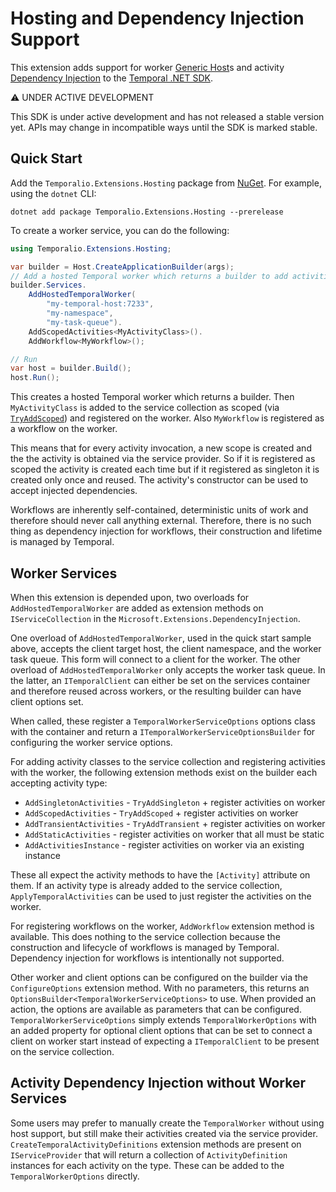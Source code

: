 # Hosting and Dependency Injection Support

This extension adds support for worker
[Generic Host](https://learn.microsoft.com/en-us/dotnet/core/extensions/generic-host)s and activity
[Dependency Injection](https://learn.microsoft.com/en-us/dotnet/core/extensions/dependency-injection) to the
[Temporal .NET SDK](https://github.com/temporalio/sdk-dotnet).

⚠️ UNDER ACTIVE DEVELOPMENT

This SDK is under active development and has not released a stable version yet. APIs may change in incompatible ways
until the SDK is marked stable.

## Quick Start

Add the `Temporalio.Extensions.Hosting` package from
[NuGet](https://www.nuget.org/packages/Temporalio.Extensions.Hosting). For example, using the `dotnet` CLI:

    dotnet add package Temporalio.Extensions.Hosting --prerelease

To create a worker service, you can do the following:

```csharp
using Temporalio.Extensions.Hosting;

var builder = Host.CreateApplicationBuilder(args);
// Add a hosted Temporal worker which returns a builder to add activities and workflows
builder.Services.
    AddHostedTemporalWorker(
        "my-temporal-host:7233",
        "my-namespace",
        "my-task-queue").
    AddScopedActivities<MyActivityClass>().
    AddWorkflow<MyWorkflow>();

// Run
var host = builder.Build();
host.Run();
```

This creates a hosted Temporal worker which returns a builder. Then `MyActivityClass` is added to the service collection
as scoped (via
[`TryAddScoped`](https://learn.microsoft.com/en-us/dotnet/api/microsoft.extensions.dependencyinjection.extensions.servicecollectiondescriptorextensions.tryaddscoped))
and registered on the worker. Also `MyWorkflow` is registered as a workflow on the worker.

This means that for every activity invocation, a new scope is created and the the activity is obtained via the service
provider. So if it is registered as scoped the activity is created each time but if it registered as singleton it is
created only once and reused. The activity's constructor can be used to accept injected dependencies.

Workflows are inherently self-contained, deterministic units of work and therefore should never call anything external.
Therefore, there is no such thing as dependency injection for workflows, their construction and lifetime is managed by
Temporal.

## Worker Services

When this extension is depended upon, two overloads for `AddHostedTemporalWorker` are added as extension methods on
`IServiceCollection` in the `Microsoft.Extensions.DependencyInjection`.

One overload of `AddHostedTemporalWorker`, used in the quick start sample above, accepts the client target host, the
client namespace, and the worker task queue. This form will connect to a client for the worker. The other overload of
`AddHostedTemporalWorker` only accepts the worker task queue. In the latter, an `ITemporalClient` can either be set on
the services container and therefore reused across workers, or the resulting builder can have client options set.

When called, these register a `TemporalWorkerServiceOptions` options class with the container and return a
`ITemporalWorkerServiceOptionsBuilder` for configuring the worker service options.

For adding activity classes to the service collection and registering activities with the worker, the following
extension methods exist on the builder each accepting activity type:

* `AddSingletonActivities` - `TryAddSingleton` + register activities on worker
* `AddScopedActivities` - `TryAddScoped` + register activities on worker
* `AddTransientActivities` - `TryAddTransient` + register activities on worker
* `AddStaticActivities` - register activities on worker that all must be static
* `AddActivitiesInstance` - register activities on worker via an existing instance

These all expect the activity methods to have the `[Activity]` attribute on them. If an activity type is already added
to the service collection, `ApplyTemporalActivities` can be used to just register the activities on the worker.

For registering workflows on the worker, `AddWorkflow` extension method is available. This does nothing to the service
collection because the construction and lifecycle of workflows is managed by Temporal. Dependency injection for
workflows is intentionally not supported.

Other worker and client options can be configured on the builder via the `ConfigureOptions` extension method. With no
parameters, this returns an `OptionsBuilder<TemporalWorkerServiceOptions>` to use. When provided an action, the options
are available as parameters that can be configured. `TemporalWorkerServiceOptions` simply extends
`TemporalWorkerOptions` with an added property for optional client options that can be set to connect a client on worker
start instead of expecting a `ITemporalClient` to be present on the service collection.

## Activity Dependency Injection without Worker Services

Some users may prefer to manually create the `TemporalWorker` without using host support, but still make their
activities created via the service provider. `CreateTemporalActivityDefinitions` extension methods are present on
`IServiceProvider` that will return a collection of `ActivityDefinition` instances for each activity on the type. These
can be added to the `TemporalWorkerOptions` directly.